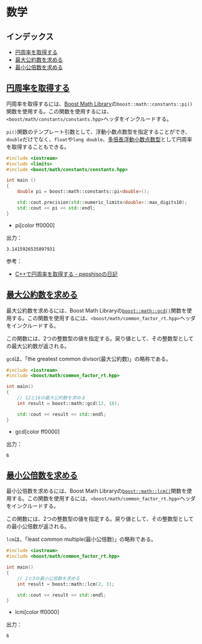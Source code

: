 # 数学

## インデックス
- [円周率を取得する](#pi)
- [最大公約数を求める](#gcd)
- [最小公倍数を求める](#lcm)


## <a name="pi" href="#pi">円周率を取得する</a>
円周率を取得するには、[Boost Math Library](http://www.boost.org/doc/libs/release/libs/math/)の`boost::math::constants::pi()`関数を使用する。この関数を使用するには、`<boost/math/constants/constants.hpp>`ヘッダをインクルードする。

`pi()`関数のテンプレート引数として、浮動小数点数型を指定することができ、`double`だけでなく、`float`や`long double`、[多倍長浮動小数点数型](multiprec-float.md)として円周率を取得することもできる。

```cpp
#include <iostream>
#include <limits>
#include <boost/math/constants/constants.hpp>

int main ()
{
    double pi = boost::math::constants::pi<double>();

    std::cout.precision(std::numeric_limits<double>::max_digits10);
    std::cout << pi << std::endl;
}
```
* pi[color ff0000]

出力：
```
3.1415926535897931
```

参考：

- [C++で円周率を取得する - pepshisoの日記](http://d.hatena.ne.jp/pepshiso/20120501)


## <a name="gcd" href="#gcd">最大公約数を求める</a>
最大公約数を求めるには、Boost Math Libraryの[`boost::math::gcd()`](http://www.boost.org/doc/libs/release/libs/math/doc/html/math_toolkit/run_time.html)関数を使用する。この関数を使用するには、`<boost/math/common_factor_rt.hpp>`ヘッダをインクルードする。

この関数には、2つの整数型の値を指定する。戻り値として、その整数型としての最大公約数が返される。

`gcd`は、「the greatest common divisor(最大公約数)」の略称である。

```cpp
#include <iostream>
#include <boost/math/common_factor_rt.hpp>

int main()
{
    // 12と18の最大公約数を求める
    int result = boost::math::gcd(12, 18);

    std::cout << result << std::endl;
}
```
* gcd[color ff0000]

出力：
```
6
```

## <a name="lcm" href="#lcm">最小公倍数を求める</a>
最小公倍数を求めるには、Boost Math Libraryの[`boost::math::lcm()`](http://www.boost.org/doc/libs/release/libs/math/doc/html/math_toolkit/run_time.html)関数を使用する。この関数を使用するには、`<boost/math/common_factor_rt.hpp>`ヘッダをインクルードする。

この関数には、2つの整数型の値を指定する。戻り値として、その整数型としての最小公倍数が返される。

`lcm`は、「least common multiple(最小公倍数)」の略称である。

```cpp
#include <iostream>
#include <boost/math/common_factor_rt.hpp>

int main()
{
    // 2と3の最小公倍数を求める
    int result = boost::math::lcm(2, 3);

    std::cout << result << std::endl;
}
```
* lcm[color ff0000]

出力：
```
6
```

